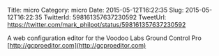 Title: micro
Category: micro
Date: 2015-05-12T16:22:35
Slug: 2015-05-12T16:22:35
TwitterId: 598161357637230592
TweetUrl: https://twitter.com/mark_philpot/status/598161357637230592

A web configuration editor for the Voodoo Labs Ground Control Pro [http://gcproeditor.com](http://gcproeditor.com)